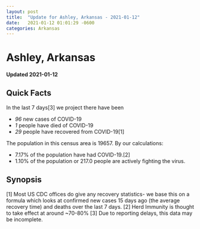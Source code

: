 ```yaml
---
layout: post
title:  "Update for Ashley, Arkansas - 2021-01-12"
date:   2021-01-12 01:01:29 -0600
categories: Arkansas
---
```


# Ashley, Arkansas
#### Updated 2021-01-12

## Quick Facts

In the last 7 days[3] we project there have been
- *96* new cases of COVID-19
- *1* people have died of COVID-19
- *29* people have recovered from COVID-19[1]

The population in this census area is 19657. By our calculations:
- 7.17% of the population have had COVID-19.[2]
- 1.10% of the population or 217.0 people are actively fighting the virus.

## Synopsis




[1] Most US CDC offices do give any recovery statistics- we base this on a formula which looks at confirmed new cases
15 days ago (the average recovery time) and deaths over the last 7 days.
[2] Herd Immunity is thought to take effect at around ~70-80%
[3] Due to reporting delays, this data may be incomplete. 
    